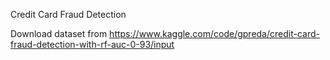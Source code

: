 Credit Card Fraud Detection


Download dataset from https://www.kaggle.com/code/gpreda/credit-card-fraud-detection-with-rf-auc-0-93/input

